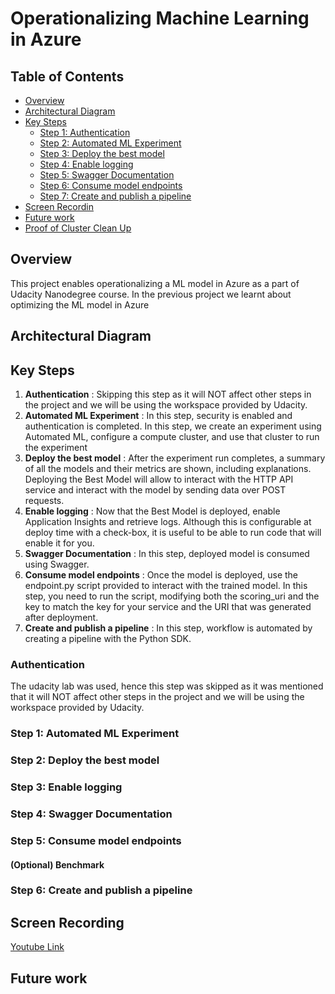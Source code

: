 # Operationalizing Machine Learning in Azure

## Table of Contents
   * [Overview](#overview)
   * [Architectural Diagram](#architectural-diagram)
   * [Key Steps](#key-steps)
       * [Step 1: Authentication](#authentication)
       * [Step 2: Automated ML Experiment](#automated-ml-experiment)
       * [Step 3: Deploy the best model](#deploy-the-best-model)
       * [Step 4: Enable logging](#enable-logging)
       * [Step 5: Swagger Documentation](#swagger-documentation)
       * [Step 6: Consume model endpoints](#consume-model-endpoints)
       * [Step 7: Create and publish a pipeline](#create-and-publish-a-pipeline)
   * [Screen Recordin](#screen-recording)
   * [Future work](#Future-work)
   * [Proof of Cluster Clean Up](#Proof-of-Cluster-Clean-Up)

## Overview
This project enables operationalizing a ML model in Azure as a part of Udacity Nanodegree course. In the previous project we learnt about optimizing the ML model in Azure

## Architectural Diagram
## Key Steps
1. **Authentication** : Skipping this step as it will NOT affect other steps in the project and we will be using the workspace provided by Udacity.
2. **Automated ML Experiment** : In this step, security is enabled and authentication is completed. In this step, we create an experiment using Automated ML, configure a compute cluster, and use that cluster to run the experiment
3. **Deploy the best model** : After the experiment run completes, a summary of all the models and their metrics are shown, including explanations. Deploying the Best Model will allow to interact with the HTTP API service and interact with the model by sending data over POST requests.
4. **Enable logging** : Now that the Best Model is deployed, enable Application Insights and retrieve logs. Although this is configurable at deploy time with a check-box, it is useful to be able to run code that will enable it for you.
5. **Swagger Documentation** : In this step, deployed model is consumed using Swagger.
6. **Consume model endpoints** : Once the model is deployed, use the endpoint.py script provided to interact with the trained model. In this step, you need to run the script, modifying both the scoring_uri and the key to match the key for your service and the URI that was generated after deployment.
7. **Create and publish a pipeline** : In this step, workflow is automated by creating a pipeline with the Python SDK.
### Authentication
The udacity lab was used, hence this step was skipped as it was mentioned that it will NOT affect other steps in the project and we will be using the workspace provided by Udacity.

### Step 1: Automated ML Experiment


### Step 2: Deploy the best model


### Step 3: Enable logging


### Step 4: Swagger Documentation


### Step 5: Consume model endpoints


#### (Optional) Benchmark

### Step 6: Create and publish a pipeline


## Screen Recording
[Youtube Link](https://www.youtube.com/embed/xXjspFEyZnY)
<!--[Subtitles](https://drive.google.com/file/d/1urtaKvpkmQr-1t5N8SGM42FD4NZKKts_/view?usp=sharing)-->

## Future work
